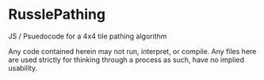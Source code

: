 # RusslePathing
JS / Psuedocode for a 4x4 tile pathing algorithm

Any code contained herein may not run, interpret, or compile.  Any files here are used strictly for thinking through a process
as such, have no implied usability.
